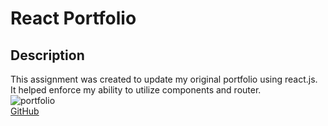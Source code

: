 # React Portfolio  
## Description
This assignment was created to update my original portfolio using react.js. It helped enforce my ability to utilize components and router. 
</br>
![portfolio](https://user-images.githubusercontent.com/76064269/121437168-d9496f80-c94f-11eb-9f0e-7df4d77ab465.PNG)
</br>
[GitHub](https://github.com/aaronweiner2016/react-portfolio/edit/master/README.md)
